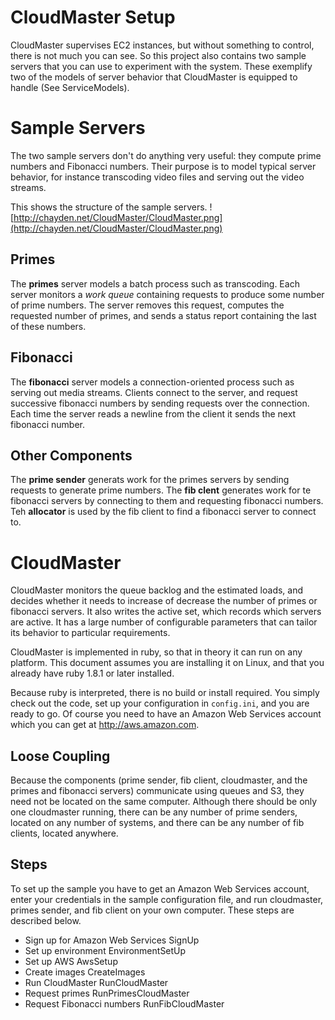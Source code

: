 # CloudMaster Setup #

CloudMaster supervises EC2 instances, but without something to control, there is not much you can see.  So this project also contains two sample servers that you can use to experiment with the system. These exemplify two of the models of server behavior that CloudMaster is equipped to handle (See ServiceModels).

# Sample Servers #
The two sample servers don't do anything very useful: they compute prime numbers and Fibonacci numbers.  Their purpose is to model typical server behavior, for instance transcoding video files and serving out the video streams.

This shows the structure of the sample servers.  ![http://chayden.net/CloudMaster/CloudMaster.png](http://chayden.net/CloudMaster/CloudMaster.png)

## Primes ##
The **primes** server models a batch process such as transcoding.  Each server monitors a _work queue_ containing requests to produce some number of prime numbers.  The server removes this request, computes the requested number of primes, and sends a status report containing the last of these numbers.

## Fibonacci ##
The **fibonacci** server models a connection-oriented process such as serving out media streams.  Clients connect to the server, and request successive fibonacci numbers by sending requests over the connection.  Each time the server reads a newline from the client it sends the next fibonacci number.

## Other Components ##
The **prime sender** generats work for the primes servers by sending requests to generate prime numbers.  The **fib clent** generates work for te fibonacci servers by connecting to them and requesting fibonacci numbers.  Teh **allocator** is used by the fib client to find a fibonacci server to connect to.

# CloudMaster #
CloudMaster monitors the queue backlog and the estimated loads, and decides whether it needs to increase of decrease the number of primes or fibonacci servers.  It also writes the active set, which records which servers are active.  It has a large number of configurable parameters that can tailor its behavior to particular requirements.

CloudMaster is implemented in ruby, so that in theory it can run on any platform.  This document assumes you are installing it on Linux, and that you already have ruby 1.8.1 or later installed.

Because ruby is interpreted, there is no build or install required.  You simply check out the code, set up your configuration in `config.ini`, and you are ready to go.  Of course you need to have an Amazon Web Services account which you can get at http://aws.amazon.com.

## Loose Coupling ##
Because the components (prime sender, fib client, cloudmaster, and the primes and fibonacci servers) communicate using queues and S3, they need not be located on the same computer.  Although there should be only one cloudmaster running, there can be any number of prime senders, located on any number of systems, and there can be any number of fib clients, located anywhere.

## Steps ##
To set up the sample you have to get an Amazon Web Services account, enter your credentials in the sample configuration file, and run cloudmaster, primes sender, and fib client on your own computer.  These steps are  described below.

  * Sign up for Amazon Web Services SignUp
  * Set up environment EnvironmentSetUp
  * Set up AWS AwsSetup
  * Create images CreateImages
  * Run CloudMaster RunCloudMaster
  * Request primes RunPrimesCloudMaster
  * Request Fibonacci numbers RunFibCloudMaster